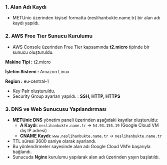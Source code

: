 ### 1. Alan Adı Kaydı
- METUnic üzerinden kişisel formatta (neslihanbukte.name.tr) bir alan adı kaydı yapıldı.

### 2. AWS Free Tier Sunucu Kurulumu
- AWS Console üzerinden Free Tier kapsamında **t2.micro** tipinde bir sunucu oluşturuldu.

**Makine Tipi :** t2.micro

**İşletim Sistemi :** Amazon Linux

**Region :** eu-central-1 

- Key Pair oluşturuldu.
- Security Group ayarları yapıldı. : 
**SSH, HTTP, HTTPS**

### 3. DNS ve Web Sunucusu Yapılandırması
- **METUnic DNS** yönetim paneli üzerinden aşağıdaki kayıtlar oluşturuldu:  
  - **A Kaydı**: `neslihanbukte.name.tr` → `54.93.155.19` (Google Cloud VM dış IP adresi)  
  - **CNAME Kaydı**: `www.neslihanbukte.name.tr` → `neslihanbukte.name.tr`  
- TTL süresi 3600 saniye olarak ayarlandı.  
- Bu yönlendirmeler sayesinde alan adı Google Cloud VM’e başarıyla bağlandı.  
- Sunucuda **Nginx** kurulumu yapılarak alan adı üzerinden yayın başlatıldı.


